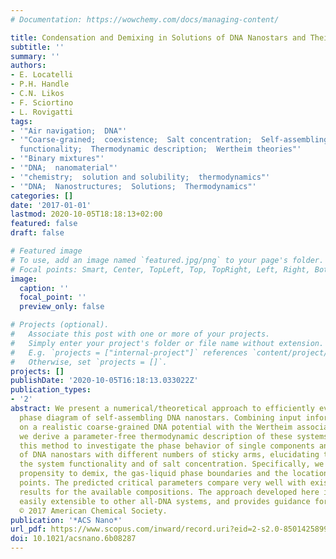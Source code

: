 ```yaml
---
# Documentation: https://wowchemy.com/docs/managing-content/

title: Condensation and Demixing in Solutions of DNA Nanostars and Their Mixtures
subtitle: ''
summary: ''
authors:
- E. Locatelli
- P.H. Handle
- C.N. Likos
- F. Sciortino
- L. Rovigatti
tags:
- '"Air navigation;  DNA"'
- '"Coarse-grained;  coexistence;  Salt concentration;  Self-assembling;  Single components;  System
  functionality;  Thermodynamic description;  Wertheim theories"'
- '"Binary mixtures"'
- '"DNA;  nanomaterial"'
- '"chemistry;  solution and solubility;  thermodynamics"'
- '"DNA;  Nanostructures;  Solutions;  Thermodynamics"'
categories: []
date: '2017-01-01'
lastmod: 2020-10-05T18:18:13+02:00
featured: false
draft: false

# Featured image
# To use, add an image named `featured.jpg/png` to your page's folder.
# Focal points: Smart, Center, TopLeft, Top, TopRight, Left, Right, BottomLeft, Bottom, BottomRight.
image:
  caption: ''
  focal_point: ''
  preview_only: false

# Projects (optional).
#   Associate this post with one or more of your projects.
#   Simply enter your project's folder or file name without extension.
#   E.g. `projects = ["internal-project"]` references `content/project/deep-learning/index.md`.
#   Otherwise, set `projects = []`.
projects: []
publishDate: '2020-10-05T16:18:13.033022Z'
publication_types:
- '2'
abstract: We present a numerical/theoretical approach to efficiently evaluate the
  phase diagram of self-assembling DNA nanostars. Combining input information based
  on a realistic coarse-grained DNA potential with the Wertheim association theory,
  we derive a parameter-free thermodynamic description of these systems. We apply
  this method to investigate the phase behavior of single components and mixtures
  of DNA nanostars with different numbers of sticky arms, elucidating the role of
  the system functionality and of salt concentration. Specifically, we evaluate the
  propensity to demix, the gas-liquid phase boundaries and the location of the critical
  points. The predicted critical parameters compare very well with existing experimental
  results for the available compositions. The approach developed here is very general,
  easily extensible to other all-DNA systems, and provides guidance for future experiments.
  © 2017 American Chemical Society.
publication: '*ACS Nano*'
url_pdf: https://www.scopus.com/inward/record.uri?eid=2-s2.0-85014258999&doi=10.1021%2facsnano.6b08287&partnerID=40&md5=d920bb52fcf8b129fd9f1111ae32d4a4
doi: 10.1021/acsnano.6b08287
---
```

